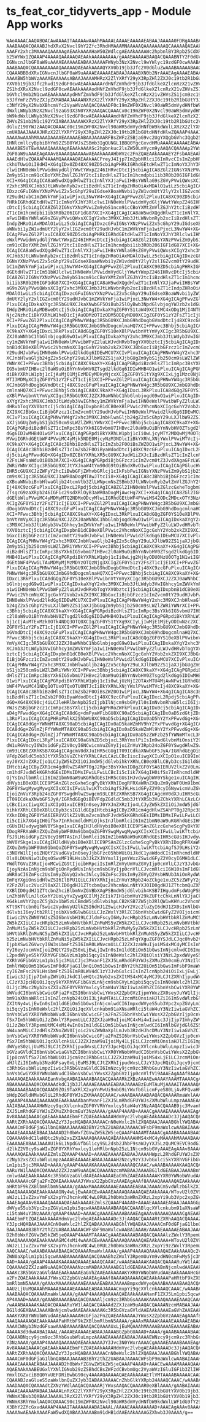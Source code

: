 # ts_feat_cor_tidyverts_app - Module App works

    WAoAAAACAAQABQACAwAAAAITAAAAAwAAAhMAAAALAAAAEAAAAAEABAAJAAAAA0FDRgAAABAA
    AAABAAQACQAAABJhdXRvX2Nvcl9hY2Zfc3RhdHMAAAMNAAAAAQAAAAAAAAQCAAAAAQAEAAkA
    AAAFY2xhc3MAAAAQAAAAAgAEAAkAAAAHaW50ZWdlcgAEAAkAAAAWc2hpbnlBY3Rpb25CdXR0
    b25WYWx1ZQAAAP4AAAAQAAAAAQAEAAkAAAAAAAAA/gAAABAAAAABAAQACQAAABNTY2F0dGVy
    IGNvcnJlbGF0aW9uAAAAEAAAAAEABAAJAAAAFWNyb3NzX2Nvcl9wYWlyc19zdGF0cwAAABAA
    AAABAAQACQAAAAAAAAAQAAAAAQAEAAkAAAAQYXV0b19jb3Jfc2V0dGluZwAAABAAAAABAAQA
    CQAAABBBdXRvIGNvcnJlbGF0aW9uAAAAEAAAAAEABAAJAAAABXN0b2NrAAAEAgAAAAEABAAJ
    AAAABW5hbWVzAAAAEAAAAAsABAAJAAAAMHRzX2ZlYXRfY29yX3RpZHl2ZXJ0c19tb2R1bGUt
    YXV0b19jb3Jfc2hvd19zdGF0cwAEAAkAAAArdHNfZmVhdF9jb3JfdGlkeXZlcnRzX21vZHVs
    ZS1hdXRvX2Nvcl9zdGF0cwAEAAkAAAAodHNfZmVhdF9jb3JfdGlkeXZlcnRzX21vZHVsZS1j
    bGVhcl9mb2N1cwAEAAkAAAAydHNfZmVhdF9jb3JfdGlkeXZlcnRzX21vZHVsZS1jcm9zc19j
    b3JfYmFzZV9zZXJpZXMABAAJAAAANXRzX2ZlYXRfY29yX3RpZHl2ZXJ0c19tb2R1bGUtY3Jv
    c3NfY29yX2NvbXBhcmVfc2VyaWVzAAQACQAAADF0c19mZWF0X2Nvcl90aWR5dmVydHNfbW9k
    dWxlLWNyb3NzX2Nvcl9zaG93X3N0YXRzAAQACQAAACx0c19mZWF0X2Nvcl90aWR5dmVydHNf
    bW9kdWxlLWNyb3NzX2Nvcl9zdGF0cwAEAAkAAAAmdHNfZmVhdF9jb3JfdGlkeXZlcnRzX21v
    ZHVsZS1mb2N1c192YXIABAAJAAAAKXRzX2ZlYXRfY29yX3RpZHl2ZXJ0c19tb2R1bGUtc2V0
    dGluZ190YWJzAAQACQAAACd0c19mZWF0X2Nvcl90aWR5dmVydHNfbW9kdWxlLXRzX2ZlYXR1
    cmUABAAJAAAAJHRzX2ZlYXRfY29yX3RpZHl2ZXJ0c19tb2R1bGUtdHNfdHlwZQAAAP4AAAIT
    AAAAAwAAAhMAAAADAAAAEAAAAAEABAAJAAAARFBsZWFzZSBjaG9vc2UgYXQgbGVhc3Qgb25l
    IHNlcmllcyBpbiBhYm92ZSB0YWJsZSBmb3IgQUNGL1BBQ0YgcGxvdHMuAAAAEAAAAAEABAAJ
    AAAABE5VTEwAAAAQAAAAAgAEAAkAAAASc2hpbnkuc2lsZW50LmVycm9yAAQACQAAAAp2YWxp
    ZGF0aW9uAAAEAgAAAv8AAAAQAAAAAwAEAAkAAAAHbWVzc2FnZQAEAAkAAAAEY2FsbAAEAAkA
    AAAEdHlwZQAAAP4AAAMQAAAAAQAEAAkAACPreyJ4Ijp7ImZpbHRlciI6InRvcCIsImZpbHRl
    ckhUTUwiOiI8dHI+XG4gIDx0ZD48XC90ZD5cbiAgPHRkIGRhdGEtdHlwZT1cImNoYXJhY3Rl
    clwiIHN0eWxlPVwidmVydGljYWwtYWxpZ246IHRvcDtcIj5cbiAgICA8ZGl2IGNsYXNzPVwi
    Zm9ybS1ncm91cCBoYXMtZmVlZGJhY2tcIiBzdHlsZT1cIm1hcmdpbi1ib3R0b206IGF1dG87
    XCI+XG4gICAgICA8aW5wdXQgdHlwZT1cInNlYXJjaFwiIHBsYWNlaG9sZGVyPVwiQWxsXCIg
    Y2xhc3M9XCJmb3JtLWNvbnRyb2xcIiBzdHlsZT1cIndpZHRoOiAxMDAlO1wiLz5cbiAgICAg
    IDxzcGFuIGNsYXNzPVwiZ2x5cGhpY29uIGdseXBoaWNvbi1yZW1vdmUtY2lyY2xlIGZvcm0t
    Y29udHJvbC1mZWVkYmFja1wiPjxcL3NwYW4+XG4gICAgPFwvZGl2PlxuICA8XC90ZD5cbiAg
    PHRkIGRhdGEtdHlwZT1cImNoYXJhY3RlclwiIHN0eWxlPVwidmVydGljYWwtYWxpZ246IHRv
    cDtcIj5cbiAgICA8ZGl2IGNsYXNzPVwiZm9ybS1ncm91cCBoYXMtZmVlZGJhY2tcIiBzdHls
    ZT1cIm1hcmdpbi1ib3R0b206IGF1dG87XCI+XG4gICAgICA8aW5wdXQgdHlwZT1cInNlYXJj
    aFwiIHBsYWNlaG9sZGVyPVwiQWxsXCIgY2xhc3M9XCJmb3JtLWNvbnRyb2xcIiBzdHlsZT1c
    IndpZHRoOiAxMDAlO1wiLz5cbiAgICAgIDxzcGFuIGNsYXNzPVwiZ2x5cGhpY29uIGdseXBo
    aWNvbi1yZW1vdmUtY2lyY2xlIGZvcm0tY29udHJvbC1mZWVkYmFja1wiPjxcL3NwYW4+XG4g
    ICAgPFwvZGl2PlxuICA8XC90ZD5cbiAgPHRkIGRhdGEtdHlwZT1cImNoYXJhY3RlclwiIHN0
    eWxlPVwidmVydGljYWwtYWxpZ246IHRvcDtcIj5cbiAgICA8ZGl2IGNsYXNzPVwiZm9ybS1n
    cm91cCBoYXMtZmVlZGJhY2tcIiBzdHlsZT1cIm1hcmdpbi1ib3R0b206IGF1dG87XCI+XG4g
    ICAgICA8aW5wdXQgdHlwZT1cInNlYXJjaFwiIHBsYWNlaG9sZGVyPVwiQWxsXCIgY2xhc3M9
    XCJmb3JtLWNvbnRyb2xcIiBzdHlsZT1cIndpZHRoOiAxMDAlO1wiLz5cbiAgICAgIDxzcGFu
    IGNsYXNzPVwiZ2x5cGhpY29uIGdseXBoaWNvbi1yZW1vdmUtY2lyY2xlIGZvcm0tY29udHJv
    bC1mZWVkYmFja1wiPjxcL3NwYW4+XG4gICAgPFwvZGl2PlxuICA8XC90ZD5cbiAgPHRkIGRh
    dGEtdHlwZT1cIm51bWJlclwiIHN0eWxlPVwidmVydGljYWwtYWxpZ246IHRvcDtcIj5cbiAg
    ICA8ZGl2IGNsYXNzPVwiZm9ybS1ncm91cCBoYXMtZmVlZGJhY2tcIiBzdHlsZT1cIm1hcmdp
    bi1ib3R0b206IGF1dG87XCI+XG4gICAgICA8aW5wdXQgdHlwZT1cInNlYXJjaFwiIHBsYWNl
    aG9sZGVyPVwiQWxsXCIgY2xhc3M9XCJmb3JtLWNvbnRyb2xcIiBzdHlsZT1cIndpZHRoOiAx
    MDAlO1wiLz5cbiAgICAgIDxzcGFuIGNsYXNzPVwiZ2x5cGhpY29uIGdseXBoaWNvbi1yZW1v
    dmUtY2lyY2xlIGZvcm0tY29udHJvbC1mZWVkYmFja1wiPjxcL3NwYW4+XG4gICAgPFwvZGl2
    PlxuICAgIDxkaXYgc3R5bGU9XCJkaXNwbGF5OiBub25lOyBwb3NpdGlvbjogYWJzb2x1dGU7
    IHdpZHRoOiAyMDBweDtcIj5cbiAgICAgIDxkaXYgZGF0YS1taW49XCItMC4xODg1MjI4NTE2
    Njc2NzhcIiBkYXRhLW1heD1cIjAuODMzOTIzODM5ODEyNDU0XCIgZGF0YS1zY2FsZT1cIjE1
    XCI+PFwvZGl2PlxuICAgICAgPHNwYW4gc3R5bGU9XCJmbG9hdDogbGVmdDtcIj48XC9zcGFu
    PlxuICAgICAgPHNwYW4gc3R5bGU9XCJmbG9hdDogcmlnaHQ7XCI+PFwvc3Bhbj5cbiAgICA8
    XC9kaXY+XG4gIDxcL3RkPlxuICA8dGQgZGF0YS10eXBlPVwibnVtYmVyXCIgc3R5bGU9XCJ2
    ZXJ0aWNhbC1hbGlnbjogdG9wO1wiPlxuICAgIDxkaXYgY2xhc3M9XCJmb3JtLWdyb3VwIGhh
    cy1mZWVkYmFja1wiIHN0eWxlPVwibWFyZ2luLWJvdHRvbTogYXV0bztcIj5cbiAgICAgIDxp
    bnB1dCB0eXBlPVwic2VhcmNoXCIgcGxhY2Vob2xkZXI9XCJBbGxcIiBjbGFzcz1cImZvcm0t
    Y29udHJvbFwiIHN0eWxlPVwid2lkdGg6IDEwMCU7XCIvPlxuICAgICAgPHNwYW4gY2xhc3M9
    XCJnbHlwaGljb24gZ2x5cGhpY29uLXJlbW92ZS1jaXJjbGUgZm9ybS1jb250cm9sLWZlZWRi
    YWNrXCI+PFwvc3Bhbj5cbiAgICA8XC9kaXY+XG4gICAgPGRpdiBzdHlsZT1cImRpc3BsYXk6
    IG5vbmU7IHBvc2l0aW9uOiBhYnNvbHV0ZTsgd2lkdGg6IDIwMHB4O1wiPlxuICAgICAgPGRp
    diBkYXRhLW1pbj1cIjAuMjQ1MjEzMDEyMDkyNjcxXCIgZGF0YS1tYXg9XCIxLjg1Mzc0NjE4
    MTI3MDMyXCIgZGF0YS1zY2FsZT1cIjE1XCI+PFwvZGl2PlxuICAgICAgPHNwYW4gc3R5bGU9
    XCJmbG9hdDogbGVmdDtcIj48XC9zcGFuPlxuICAgICAgPHNwYW4gc3R5bGU9XCJmbG9hdDog
    cmlnaHQ7XCI+PFwvc3Bhbj5cbiAgICA8XC9kaXY+XG4gIDxcL3RkPlxuICA8dGQgZGF0YS10
    eXBlPVwibnVtYmVyXCIgc3R5bGU9XCJ2ZXJ0aWNhbC1hbGlnbjogdG9wO1wiPlxuICAgIDxk
    aXYgY2xhc3M9XCJmb3JtLWdyb3VwIGhhcy1mZWVkYmFja1wiIHN0eWxlPVwibWFyZ2luLWJv
    dHRvbTogYXV0bztcIj5cbiAgICAgIDxpbnB1dCB0eXBlPVwic2VhcmNoXCIgcGxhY2Vob2xk
    ZXI9XCJBbGxcIiBjbGFzcz1cImZvcm0tY29udHJvbFwiIHN0eWxlPVwid2lkdGg6IDEwMCU7
    XCIvPlxuICAgICAgPHNwYW4gY2xhc3M9XCJnbHlwaGljb24gZ2x5cGhpY29uLXJlbW92ZS1j
    aXJjbGUgZm9ybS1jb250cm9sLWZlZWRiYWNrXCI+PFwvc3Bhbj5cbiAgICA8XC9kaXY+XG4g
    ICAgPGRpdiBzdHlsZT1cImRpc3BsYXk6IG5vbmU7IHBvc2l0aW9uOiBhYnNvbHV0ZTsgd2lk
    dGg6IDIwMHB4O1wiPlxuICAgICAgPGRpdiBkYXRhLW1pbj1cIi0wLjcyMTY2MDQwMjM0OTgy
    MVwiIGRhdGEtbWF4PVwiMC4yMjk5NDE0MjcyNzM3NDlcIiBkYXRhLXNjYWxlPVwiMTVcIj48
    XC9kaXY+XG4gICAgICA8c3BhbiBzdHlsZT1cImZsb2F0OiBsZWZ0O1wiPjxcL3NwYW4+XG4g
    ICAgICA8c3BhbiBzdHlsZT1cImZsb2F0OiByaWdodDtcIj48XC9zcGFuPlxuICAgIDxcL2Rp
    dj5cbiAgPFwvdGQ+XG4gIDx0ZCBkYXRhLXR5cGU9XCJudW1iZXJcIiBzdHlsZT1cInZlcnRp
    Y2FsLWFsaWduOiB0b3A7XCI+XG4gICAgPGRpdiBjbGFzcz1cImZvcm0tZ3JvdXAgaGFzLWZl
    ZWRiYWNrXCIgc3R5bGU9XCJtYXJnaW4tYm90dG9tOiBhdXRvO1wiPlxuICAgICAgPGlucHV0
    IHR5cGU9XCJzZWFyY2hcIiBwbGFjZWhvbGRlcj1cIkFsbFwiIGNsYXNzPVwiZm9ybS1jb250
    cm9sXCIgc3R5bGU9XCJ3aWR0aDogMTAwJTtcIi8+XG4gICAgICA8c3BhbiBjbGFzcz1cImds
    eXBoaWNvbiBnbHlwaGljb24tcmVtb3ZlLWNpcmNsZSBmb3JtLWNvbnRyb2wtZmVlZGJhY2tc
    Ij48XC9zcGFuPlxuICAgIDxcL2Rpdj5cbiAgICA8ZGl2IHN0eWxlPVwiZGlzcGxheTogbm9u
    ZTsgcG9zaXRpb246IGFic29sdXRlOyB3aWR0aDogMjAwcHg7XCI+XG4gICAgICA8ZGl2IGRh
    dGEtbWluPVwiMC4yMDMyMTQ2NDMxODcyMlwiIGRhdGEtbWF4PVwiMS42ODc2MDcxOTY3NzA1
    XCIgZGF0YS1zY2FsZT1cIjE1XCI+PFwvZGl2PlxuICAgICAgPHNwYW4gc3R5bGU9XCJmbG9h
    dDogbGVmdDtcIj48XC9zcGFuPlxuICAgICAgPHNwYW4gc3R5bGU9XCJmbG9hdDogcmlnaHQ7
    XCI+PFwvc3Bhbj5cbiAgICA8XC9kaXY+XG4gIDxcL3RkPlxuICA8dGQgZGF0YS10eXBlPVwi
    bnVtYmVyXCIgc3R5bGU9XCJ2ZXJ0aWNhbC1hbGlnbjogdG9wO1wiPlxuICAgIDxkaXYgY2xh
    c3M9XCJmb3JtLWdyb3VwIGhhcy1mZWVkYmFja1wiIHN0eWxlPVwibWFyZ2luLWJvdHRvbTog
    YXV0bztcIj5cbiAgICAgIDxpbnB1dCB0eXBlPVwic2VhcmNoXCIgcGxhY2Vob2xkZXI9XCJB
    bGxcIiBjbGFzcz1cImZvcm0tY29udHJvbFwiIHN0eWxlPVwid2lkdGg6IDEwMCU7XCIvPlxu
    ICAgICAgPHNwYW4gY2xhc3M9XCJnbHlwaGljb24gZ2x5cGhpY29uLXJlbW92ZS1jaXJjbGUg
    Zm9ybS1jb250cm9sLWZlZWRiYWNrXCI+PFwvc3Bhbj5cbiAgICA8XC9kaXY+XG4gICAgPGRp
    diBzdHlsZT1cImRpc3BsYXk6IG5vbmU7IHBvc2l0aW9uOiBhYnNvbHV0ZTsgd2lkdGg6IDIw
    MHB4O1wiPlxuICAgICAgPGRpdiBkYXRhLW1pbj1cIi0wLjg2NjkyODU0NzU0OTg1N1wiIGRh
    dGEtbWF4PVwiLTAuMDMyMjMzMDYzOTQzNjg3XCIgZGF0YS1zY2FsZT1cIjE1XCI+PFwvZGl2
    PlxuICAgICAgPHNwYW4gc3R5bGU9XCJmbG9hdDogbGVmdDtcIj48XC9zcGFuPlxuICAgICAg
    PHNwYW4gc3R5bGU9XCJmbG9hdDogcmlnaHQ7XCI+PFwvc3Bhbj5cbiAgICA8XC9kaXY+XG4g
    IDxcL3RkPlxuICA8dGQgZGF0YS10eXBlPVwibnVtYmVyXCIgc3R5bGU9XCJ2ZXJ0aWNhbC1h
    bGlnbjogdG9wO1wiPlxuICAgIDxkaXYgY2xhc3M9XCJmb3JtLWdyb3VwIGhhcy1mZWVkYmFj
    a1wiIHN0eWxlPVwibWFyZ2luLWJvdHRvbTogYXV0bztcIj5cbiAgICAgIDxpbnB1dCB0eXBl
    PVwic2VhcmNoXCIgcGxhY2Vob2xkZXI9XCJBbGxcIiBjbGFzcz1cImZvcm0tY29udHJvbFwi
    IHN0eWxlPVwid2lkdGg6IDEwMCU7XCIvPlxuICAgICAgPHNwYW4gY2xhc3M9XCJnbHlwaGlj
    b24gZ2x5cGhpY29uLXJlbW92ZS1jaXJjbGUgZm9ybS1jb250cm9sLWZlZWRiYWNrXCI+PFwv
    c3Bhbj5cbiAgICA8XC9kaXY+XG4gICAgPGRpdiBzdHlsZT1cImRpc3BsYXk6IG5vbmU7IHBv
    c2l0aW9uOiBhYnNvbHV0ZTsgd2lkdGg6IDIwMHB4O1wiPlxuICAgICAgPGRpdiBkYXRhLW1p
    bj1cIjAuMTExMzk0OTk4NDQ3OTQ0XCIgZGF0YS1tYXg9XCIyLjIwMjE1MjEyODIwNzc2XCIg
    ZGF0YS1zY2FsZT1cIjE1XCI+PFwvZGl2PlxuICAgICAgPHNwYW4gc3R5bGU9XCJmbG9hdDog
    bGVmdDtcIj48XC9zcGFuPlxuICAgICAgPHNwYW4gc3R5bGU9XCJmbG9hdDogcmlnaHQ7XCI+
    PFwvc3Bhbj5cbiAgICA8XC9kaXY+XG4gIDxcL3RkPlxuICA8dGQgZGF0YS10eXBlPVwibnVt
    YmVyXCIgc3R5bGU9XCJ2ZXJ0aWNhbC1hbGlnbjogdG9wO1wiPlxuICAgIDxkaXYgY2xhc3M9
    XCJmb3JtLWdyb3VwIGhhcy1mZWVkYmFja1wiIHN0eWxlPVwibWFyZ2luLWJvdHRvbTogYXV0
    bztcIj5cbiAgICAgIDxpbnB1dCB0eXBlPVwic2VhcmNoXCIgcGxhY2Vob2xkZXI9XCJBbGxc
    IiBjbGFzcz1cImZvcm0tY29udHJvbFwiIHN0eWxlPVwid2lkdGg6IDEwMCU7XCIvPlxuICAg
    ICAgPHNwYW4gY2xhc3M9XCJnbHlwaGljb24gZ2x5cGhpY29uLXJlbW92ZS1jaXJjbGUgZm9y
    bS1jb250cm9sLWZlZWRiYWNrXCI+PFwvc3Bhbj5cbiAgICA8XC9kaXY+XG4gICAgPGRpdiBz
    dHlsZT1cImRpc3BsYXk6IG5vbmU7IHBvc2l0aW9uOiBhYnNvbHV0ZTsgd2lkdGg6IDIwMHB4
    O1wiPlxuICAgICAgPGRpdiBkYXRhLW1pbj1cIi0wLjUzNjI2OTAxMTU4MjAwNFwiIGRhdGEt
    bWF4PVwiMC41NDg1OTUxOTQxOTU0NTJcIiBkYXRhLXNjYWxlPVwiMTVcIj48XC9kaXY+XG4g
    ICAgICA8c3BhbiBzdHlsZT1cImZsb2F0OiBsZWZ0O1wiPjxcL3NwYW4+XG4gICAgICA8c3Bh
    biBzdHlsZT1cImZsb2F0OiByaWdodDtcIj48XC9zcGFuPlxuICAgIDxcL2Rpdj5cbiAgPFwv
    dGQ+XG48XC90cj4iLCJleHRlbnNpb25zIjpbIlNjcm9sbGVyIl0sImNvbnRhaW5lciI6Ijx0
    YWJsZSBjbGFzcz1cImRpc3BsYXlcIj5cbiAgPHRoZWFkPlxuICAgIDx0cj5cbiAgICAgIDx0
    aD4gPFwvdGg+XG4gICAgICA8dGg+dmFyaWFibGU8XC90aD5cbiAgICAgIDx0aD5zdGtjZDxc
    L3RoPlxuICAgICAgPHRoPmlkX25hbWU8XC90aD5cbiAgICAgIDx0aD5hY2YxPFwvdGg+XG4g
    ICAgICA8dGg+YWNmMTA8XC90aD5cbiAgICAgIDx0aD5kaWZmMV9hY2YxPFwvdGg+XG4gICAg
    ICA8dGg+ZGlmZjFfYWNmMTA8XC90aD5cbiAgICAgIDx0aD5kaWZmMl9hY2YxPFwvdGg+XG4g
    ICAgICA8dGg+ZGlmZjJfYWNmMTA8XC90aD5cbiAgICAgIDx0aD5zZWFzb25fYWNmMTxcL3Ro
    PlxuICAgIDxcL3RyPlxuICA8XC90aGVhZD5cbjxcL3RhYmxlPiIsIm9wdGlvbnMiOnsiY29s
    dW1uRGVmcyI6W3sidGFyZ2V0cyI6NCwicmVuZGVyIjoiZnVuY3Rpb24oZGF0YSwgdHlwZSwg
    cm93LCBtZXRhKSB7XG4gICAgcmV0dXJuIHR5cGUgIT09ICdkaXNwbGF5JyA/IGRhdGEgOiBE
    VFdpZGdldC5mb3JtYXRSb3VuZChkYXRhLCAzLCAzLCBcIixcIiwgXCIuXCIpO1xuICB9In0s
    eyJ0YXJnZXRzIjo1LCJyZW5kZXIiOiJmdW5jdGlvbihkYXRhLCB0eXBlLCByb3csIG1ldGEp
    IHtcbiAgICByZXR1cm4gdHlwZSAhPT0gJ2Rpc3BsYXknID8gZGF0YSA6IERUV2lkZ2V0LmZv
    cm1hdFJvdW5kKGRhdGEsIDMsIDMsIFwiLFwiLCBcIi5cIik7XG4gIH0ifSx7InRhcmdldHMi
    OjYsInJlbmRlciI6ImZ1bmN0aW9uKGRhdGEsIHR5cGUsIHJvdywgbWV0YSkge1xuICAgIHJl
    dHVybiB0eXBlICE9PSAnZGlzcGxheScgPyBkYXRhIDogRFRXaWRnZXQuZm9ybWF0Um91bmQo
    ZGF0YSwgMywgMywgXCIsXCIsIFwiLlwiKTtcbiAgfSJ9LHsidGFyZ2V0cyI6NywicmVuZGVy
    IjoiZnVuY3Rpb24oZGF0YSwgdHlwZSwgcm93LCBtZXRhKSB7XG4gICAgcmV0dXJuIHR5cGUg
    IT09ICdkaXNwbGF5JyA/IGRhdGEgOiBEVFdpZGdldC5mb3JtYXRSb3VuZChkYXRhLCAzLCAz
    LCBcIixcIiwgXCIuXCIpO1xuICB9In0seyJ0YXJnZXRzIjo4LCJyZW5kZXIiOiJmdW5jdGlv
    bihkYXRhLCB0eXBlLCByb3csIG1ldGEpIHtcbiAgICByZXR1cm4gdHlwZSAhPT0gJ2Rpc3Bs
    YXknID8gZGF0YSA6IERUV2lkZ2V0LmZvcm1hdFJvdW5kKGRhdGEsIDMsIDMsIFwiLFwiLCBc
    Ii5cIik7XG4gIH0ifSx7InRhcmdldHMiOjksInJlbmRlciI6ImZ1bmN0aW9uKGRhdGEsIHR5
    cGUsIHJvdywgbWV0YSkge1xuICAgIHJldHVybiB0eXBlICE9PSAnZGlzcGxheScgPyBkYXRh
    IDogRFRXaWRnZXQuZm9ybWF0Um91bmQoZGF0YSwgMywgMywgXCIsXCIsIFwiLlwiKTtcbiAg
    fSJ9LHsidGFyZ2V0cyI6MTAsInJlbmRlciI6ImZ1bmN0aW9uKGRhdGEsIHR5cGUsIHJvdywg
    bWV0YSkge1xuICAgIHJldHVybiB0eXBlICE9PSAnZGlzcGxheScgPyBkYXRhIDogRFRXaWRn
    ZXQuZm9ybWF0Um91bmQoZGF0YSwgMywgMywgXCIsXCIsIFwiLlwiKTtcbiAgfSJ9LHsiY2xh
    c3NOYW1lIjoiZHQtY2VudGVyIn0seyJjbGFzc05hbWUiOiJkdC1yaWdodCIsInRhcmdldHMi
    Ols0LDUsNiw3LDgsOSwxMF19LHsib3JkZXJhYmxlIjpmYWxzZSwidGFyZ2V0cyI6MH1dLCJw
    YWdlTGVuZ3RoIjoxMCwiZG9tIjoibHRpciIsImRlZmVyUmVuZGVyIjp0cnVlLCJzY3JvbGxZ
    IjoyNzAsInNjcm9sbFgiOnRydWUsInNjcm9sbGVyIjp0cnVlLCJvcmRlciI6W10sImF1dG9X
    aWR0aCI6ZmFsc2UsIm9yZGVyQ2xhc3NlcyI6ZmFsc2UsIm9yZGVyQ2VsbHNUb3AiOnRydWUs
    ImFqYXgiOnsidHlwZSI6IlBPU1QiLCJkYXRhIjoiZnVuY3Rpb24oZCkge1xuZC5zZWFyY2gu
    Y2FzZUluc2Vuc2l0aXZlID0gdHJ1ZTtcbmQuc2VhcmNoLnNtYXJ0ID0gdHJ1ZTtcbmQuZXNj
    YXBlID0gdHJ1ZTtcbnZhciBlbmNvZGVBbXAgPSBmdW5jdGlvbih4KSB7IHgudmFsdWUgPSB4
    LnZhbHVlLnJlcGxhY2UoLyYvZywgXCIlMjZcIik7IH1cbmVuY29kZUFtcChkLnNlYXJjaCk7
    XG4kLmVhY2goZC5jb2x1bW5zLCBmdW5jdGlvbihpLCB2KSB7ZW5jb2RlQW1wKHYuc2VhcmNo
    KTt9KTtcbn0ifSwic2VydmVyU2lkZSI6dHJ1ZSwicHJvY2Vzc2luZyI6dHJ1ZX0sInNlbGVj
    dGlvbiI6eyJtb2RlIjoibXVsdGlwbGUiLCJzZWxlY3RlZCI6bnVsbCwidGFyZ2V0Ijoicm93
    Iiwic2VsZWN0YWJsZSI6bnVsbH19LCJldmFscyI6WyJvcHRpb25zLmNvbHVtbkRlZnMuMC5y
    ZW5kZXIiLCJvcHRpb25zLmNvbHVtbkRlZnMuMS5yZW5kZXIiLCJvcHRpb25zLmNvbHVtbkRl
    ZnMuMi5yZW5kZXIiLCJvcHRpb25zLmNvbHVtbkRlZnMuMy5yZW5kZXIiLCJvcHRpb25zLmNv
    bHVtbkRlZnMuNC5yZW5kZXIiLCJvcHRpb25zLmNvbHVtbkRlZnMuNS5yZW5kZXIiLCJvcHRp
    b25zLmNvbHVtbkRlZnMuNi5yZW5kZXIiLCJvcHRpb25zLmFqYXguZGF0YSJdLCJqc0hvb2tz
    IjpbXSwiZGVwcyI6W3sibmFtZSI6ImR0LWNvcmUiLCJ2ZXJzaW9uIjoiMS4xMC4yMCIsInNy
    YyI6eyJocmVmIjoiZHQtY29yZS0xLjEwLjIwIn0sIm1ldGEiOm51bGwsInNjcmlwdCI6Impz
    L2pxdWVyeS5kYXRhVGFibGVzLm1pbi5qcyIsInN0eWxlc2hlZXQiOlsiY3NzL2pxdWVyeS5k
    YXRhVGFibGVzLm1pbi5jc3MiLCJjc3MvanF1ZXJ5LmRhdGFUYWJsZXMuZXh0cmEuY3NzIl0s
    ImhlYWQiOm51bGwsImF0dGFjaG1lbnQiOm51bGwsInBhY2thZ2UiOm51bGwsImFsbF9maWxl
    cyI6ZmFsc2V9LHsibmFtZSI6ImR0LWV4dC1zY3JvbGxlciIsInZlcnNpb24iOiIxLjEwLjIw
    Iiwic3JjIjp7ImhyZWYiOiJkdC1leHQtc2Nyb2xsZXItMS4xMC4yMCJ9LCJtZXRhIjpudWxs
    LCJzY3JpcHQiOiJqcy9kYXRhVGFibGVzLnNjcm9sbGVyLm1pbi5qcyIsInN0eWxlc2hlZXQi
    OiJjc3Mvc2Nyb2xsZXIuZGF0YVRhYmxlcy5taW4uY3NzIiwiaGVhZCI6bnVsbCwiYXR0YWNo
    bWVudCI6bnVsbCwicGFja2FnZSI6bnVsbCwiYWxsX2ZpbGVzIjpmYWxzZX0seyJuYW1lIjoi
    bm91aXNsaWRlciIsInZlcnNpb24iOiI3LjAuMTAiLCJzcmMiOnsiaHJlZiI6Im5vdWlzbGlk
    ZXItNy4wLjEwIn0sIm1ldGEiOm51bGwsInNjcmlwdCI6ImpxdWVyeS5ub3Vpc2xpZGVyLm1p
    bi5qcyIsInN0eWxlc2hlZXQiOiJqcXVlcnkubm91aXNsaWRlci5taW4uY3NzIiwiaGVhZCI6
    bnVsbCwiYXR0YWNobWVudCI6bnVsbCwicGFja2FnZSI6bnVsbCwiYWxsX2ZpbGVzIjp0cnVl
    fSx7Im5hbWUiOiJzZWxlY3RpemUiLCJ2ZXJzaW9uIjoiMC4xMi4wIiwic3JjIjp7ImhyZWYi
    OiJzZWxlY3RpemUtMC4xMi4wIn0sIm1ldGEiOm51bGwsInNjcmlwdCI6InNlbGVjdGl6ZS5t
    aW4uanMiLCJzdHlsZXNoZWV0Ijoic2VsZWN0aXplLmJvb3RzdHJhcDMuY3NzIiwiaGVhZCI6
    bnVsbCwiYXR0YWNobWVudCI6bnVsbCwicGFja2FnZSI6bnVsbCwiYWxsX2ZpbGVzIjp0cnVl
    fSx7Im5hbWUiOiJqcXVlcnkiLCJ2ZXJzaW9uIjoiMy41LjEiLCJzcmMiOnsiaHJlZiI6Impx
    dWVyeS0zLjUuMSJ9LCJtZXRhIjpudWxsLCJzY3JpcHQiOiJqcXVlcnkubWluLmpzIiwic3R5
    bGVzaGVldCI6bnVsbCwiaGVhZCI6bnVsbCwiYXR0YWNobWVudCI6bnVsbCwiYWxsX2ZpbGVz
    Ijp0cnVlfSx7Im5hbWUiOiJjcm9zc3RhbGsiLCJ2ZXJzaW9uIjoiMS4xLjEiLCJzcmMiOnsi
    aHJlZiI6ImNyb3NzdGFsay0xLjEuMSJ9LCJtZXRhIjpudWxsLCJzY3JpcHQiOiJqcy9jcm9z
    c3RhbGsubWluLmpzIiwic3R5bGVzaGVldCI6ImNzcy9jcm9zc3RhbGsuY3NzIiwiaGVhZCI6
    bnVsbCwiYXR0YWNobWVudCI6bnVsbCwiYWxsX2ZpbGVzIjp0cnVlfV19AAAEAgAAAf8AAAAQ
    AAAAAQAEAAkAAAAEanNvbgAABAIAAAABAAQACQAAAARkZXBzAAAAEwAAAAYAAAMTAAAACgAA
    ABAAAAABAAQACQAAAAdkdC1jb3JlAAAAEAAAAAEABAAJAAAABzEuMTAuMjAAAAITAAAAAQAA
    ABAAAAABAAQACQAAAD9ZOi9TaXRlX2xpYnMvUi9nbG9iYWxfbGlicmFyeS80LjAvRFQvaHRt
    bHdpZGdldHMvbGliL2RhdGF0YWJsZXMAAAQCAAAC/wAAABAAAAABAAQACQAAAARmaWxlAAAA
    /gAAAP4AAAAQAAAAAQAEAAkAAAAbanMvanF1ZXJ5LmRhdGFUYWJsZXMubWluLmpzAAAAEAAA
    AAIABAAJAAAAHWNzcy9qcXVlcnkuZGF0YVRhYmxlcy5taW4uY3NzAAQACQAAAB9jc3MvanF1
    ZXJ5LmRhdGFUYWJsZXMuZXh0cmEuY3NzAAAA/gAAAP4AAAD+AAAACgAAAAEAAAAAAAAEAgAA
    Av8AAAAQAAAACgAEAAkAAAAEbmFtZQAEAAkAAAAHdmVyc2lvbgAEAAkAAAADc3JjAAQACQAA
    AARtZXRhAAQACQAAAAZzY3JpcHQABAAJAAAACnN0eWxlc2hlZXQABAAJAAAABGhlYWQABAAJ
    AAAACmF0dGFjaG1lbnQABAAJAAAAB3BhY2thZ2UABAAJAAAACWFsbF9maWxlcwAABAIAAAH/
    AAAAEAAAAAEABAAJAAAAD2h0bWxfZGVwZW5kZW5jeQAAAP4AAAMTAAAACgAAABAAAAABAAQA
    CQAAAA9kdC1leHQtc2Nyb2xsZXIAAAAQAAAAAQAEAAkAAAAHMS4xMC4yMAAAAhMAAAABAAAA
    EAAAAAEABAAJAAAAU1k6L1NpdGVfbGlicy9SL2dsb2JhbF9saWJyYXJ5LzQuMC9EVC9odG1s
    d2lkZ2V0cy9saWIvZGF0YXRhYmxlcy1leHRlbnNpb25zL1Njcm9sbGVyAAAEAgAAAv8AAAAQ
    AAAAAQAEAAkAAAAEZmlsZQAAAP4AAAD+AAAAEAAAAAEABAAJAAAAHWpzL2RhdGFUYWJsZXMu
    c2Nyb2xsZXIubWluLmpzAAAAEAAAAAEABAAJAAAAH2Nzcy9zY3JvbGxlci5kYXRhVGFibGVz
    Lm1pbi5jc3MAAAD+AAAA/gAAAP4AAAAKAAAAAQAAAAAAAAQCAAAC/wAAABAAAAAKAAQACQAA
    AARuYW1lAAQACQAAAAd2ZXJzaW9uAAQACQAAAANzcmMABAAJAAAABG1ldGEABAAJAAAABnNj
    cmlwdAAEAAkAAAAKc3R5bGVzaGVldAAEAAkAAAAEaGVhZAAEAAkAAAAKYXR0YWNobWVudAAE
    AAkAAAAHcGFja2FnZQAEAAkAAAAJYWxsX2ZpbGVzAAAEAgAAAf8AAAAQAAAAAQAEAAkAAAAP
    aHRtbF9kZXBlbmRlbmN5AAAA/gAAAxMAAAAKAAAAEAAAAAEABAAJAAAACm5vdWlzbGlkZXIA
    AAAQAAAAAQAEAAkAAAAGNy4wLjEwAAACEwAAAAEAAAAQAAAAAQAEAAkAAAA/WTovU2l0ZV9s
    aWJzL1IvZ2xvYmFsX2xpYnJhcnkvNC4wL0RUL2h0bWx3aWRnZXRzL2xpYi9ub3Vpc2xpZGVy
    AAAEAgAAAv8AAAAQAAAAAQAEAAkAAAAEZmlsZQAAAP4AAAD+AAAAEAAAAAEABAAJAAAAGGpx
    dWVyeS5ub3Vpc2xpZGVyLm1pbi5qcwAAABAAAAABAAQACQAAABlqcXVlcnkubm91aXNsaWRl
    ci5taW4uY3NzAAAA/gAAAP4AAAD+AAAACgAAAAEAAAABAAAEAgAAAv8AAAAQAAAACgAEAAkA
    AAAEbmFtZQAEAAkAAAAHdmVyc2lvbgAEAAkAAAADc3JjAAQACQAAAARtZXRhAAQACQAAAAZz
    Y3JpcHQABAAJAAAACnN0eWxlc2hlZXQABAAJAAAABGhlYWQABAAJAAAACmF0dGFjaG1lbnQA
    BAAJAAAAB3BhY2thZ2UABAAJAAAACWFsbF9maWxlcwAABAIAAAH/AAAAEAAAAAEABAAJAAAA
    D2h0bWxfZGVwZW5kZW5jeQAAAP4AAAMTAAAACgAAABAAAAABAAQACQAAAAlzZWxlY3RpemUA
    AAAQAAAAAQAEAAkAAAAGMC4xMi4wAAACEwAAAAEAAAAQAAAAAQAEAAkAAAA+WTovU2l0ZV9s
    aWJzL1IvZ2xvYmFsX2xpYnJhcnkvNC4wL0RUL2h0bWx3aWRnZXRzL2xpYi9zZWxlY3RpemUA
    AAQCAAAC/wAAABAAAAABAAQACQAAAARmaWxlAAAA/gAAAP4AAAAQAAAAAQAEAAkAAAAQc2Vs
    ZWN0aXplLm1pbi5qcwAAABAAAAABAAQACQAAABhzZWxlY3RpemUuYm9vdHN0cmFwMy5jc3MA
    AAD+AAAA/gAAAP4AAAAKAAAAAQAAAAEAAAQCAAAC/wAAABAAAAAKAAQACQAAAARuYW1lAAQA
    CQAAAAd2ZXJzaW9uAAQACQAAAANzcmMABAAJAAAABG1ldGEABAAJAAAABnNjcmlwdAAEAAkA
    AAAKc3R5bGVzaGVldAAEAAkAAAAEaGVhZAAEAAkAAAAKYXR0YWNobWVudAAEAAkAAAAHcGFj
    a2FnZQAEAAkAAAAJYWxsX2ZpbGVzAAAEAgAAAf8AAAAQAAAAAQAEAAkAAAAPaHRtbF9kZXBl
    bmRlbmN5AAAA/gAAAxMAAAAKAAAAEAAAAAEABAAJAAAABmpxdWVyeQAAABAAAAABAAQACQAA
    AAUzLjUuMQAAAhMAAAABAAAAEAAAAAEABAAJAAAACmxpYi9qcXVlcnkAAAQCAAAC/wAAABAA
    AAABAAQACQAAAARmaWxlAAAA/gAAAP4AAAAQAAAAAQAEAAkAAAANanF1ZXJ5Lm1pbi5qcwAA
    AP4AAAD+AAAA/gAAABAAAAABAAQACQAAAAljcm9zc3RhbGsAAAAKAAAAAQAAAAEAAAQCAAAC
    /wAAABAAAAAKAAQACQAAAARuYW1lAAQACQAAAAd2ZXJzaW9uAAQACQAAAANzcmMABAAJAAAA
    BG1ldGEABAAJAAAABnNjcmlwdAAEAAkAAAAKc3R5bGVzaGVldAAEAAkAAAAEaGVhZAAEAAkA
    AAAKYXR0YWNobWVudAAEAAkAAAAHcGFja2FnZQAEAAkAAAAJYWxsX2ZpbGVzAAAEAgAAAf8A
    AAAQAAAAAQAEAAkAAAAPaHRtbF9kZXBlbmRlbmN5AAAA/gAAAxMAAAAKAAAAEAAAAAEABAAJ
    AAAACWNyb3NzdGFsawAAABAAAAABAAQACQAAAAUxLjEuMQAAAhMAAAABAAAAEAAAAAEABAAJ
    AAAAA3d3dwAABAIAAAL/AAAAEAAAAAEABAAJAAAABGZpbGUAAAD+AAAA/gAAABAAAAABAAQA
    CQAAABNqcy9jcm9zc3RhbGsubWluLmpzAAAAEAAAAAEABAAJAAAAEWNzcy9jcm9zc3RhbGsu
    Y3NzAAAA/gAAAP4AAAAQAAAAAQAEAAkAAAAJY3Jvc3N0YWxrAAAACgAAAAEAAAABAAAEAgAA
    Av8AAAAQAAAACgAEAAkAAAAEbmFtZQAEAAkAAAAHdmVyc2lvbgAEAAkAAAADc3JjAAQACQAA
    AARtZXRhAAQACQAAAAZzY3JpcHQABAAJAAAACnN0eWxlc2hlZXQABAAJAAAABGhlYWQABAAJ
    AAAACmF0dGFjaG1lbnQABAAJAAAAB3BhY2thZ2UABAAJAAAACWFsbF9maWxlcwAABAIAAAH/
    AAAAEAAAAAEABAAJAAAAD2h0bWxfZGVwZW5kZW5jeQAAAP4AAAD+AAACEwAAAAMAAAAQAAAA
    AQAEAAkAAABEUGxlYXNlIGNob29zZSBhdCBsZWFzdCBvbmUgc2VyaWVzIGluIGFib3ZlIHRh
    YmxlIGZvciBBQ0YvUEFDRiBwbG90cy4AAAAQAAAAAQAEAAkAAAAETlVMTAAAABAAAAACAAQA
    CQAAABJzaGlueS5zaWxlbnQuZXJyb3IABAAJAAAACnZhbGlkYXRpb24AAAQCAAAC/wAAABAA
    AAADAAQACQAAAAdtZXNzYWdlAAQACQAAAARjYWxsAAQACQAAAAR0eXBlAAAA/gAABAIAAAL/
    AAAAEAAAAAMABAAJAAAALnRzX2ZlYXRfY29yX3RpZHl2ZXJ0c19tb2R1bGUtYXV0b19jb3Jf
    YWNmX3Bsb3QABAAJAAAAL3RzX2ZlYXRfY29yX3RpZHl2ZXJ0c19tb2R1bGUtYXV0b19jb3Jf
    YWNmX3RhYmxlAAQACQAAAC90c19mZWF0X2Nvcl90aWR5dmVydHNfbW9kdWxlLWF1dG9fY29y
    X3BhY2ZfcGxvdAAAAP4AAAITAAAAAAAABAIAAAL/AAAAEAAAAAAAAAD+AAAEAgAAAv8AAAAQ
    AAAAAwAEAAkAAAAFaW5wdXQABAAJAAAABm91dHB1dAAEAAkAAAAGZXhwb3J0AAAA/g==

